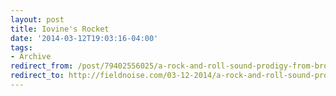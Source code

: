 ```yaml
---
layout: post 
title: Iovine's Rocket
date: '2014-03-12T19:03:16-04:00' 
tags: 
- Archive 
redirect_from: /post/79402556025/a-rock-and-roll-sound-prodigy-from-brooklyn-named/
redirect_to: http://fieldnoise.com/03-12-2014/a-rock-and-roll-sound-prodigy-from-brooklyn-named
---
```



